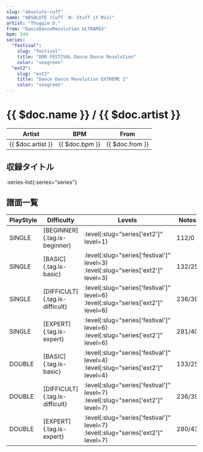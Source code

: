 ```yaml
---
slug: "absolute-cuff"
name: "ABSOLUTE (Cuff -N- Stuff it Mix)"
artist: "Thuggie D."
from: "DanceDanceRevolution ULTRAMIX"
bpm: 144
series:
  "festival":
    slug: "festival"
    title: "DDR FESTIVAL Dance Dance Revolution"
    color: "seagreen"
  "ext2":
    slug: "ext2"
    title: "Dance Dance Revolution EXTREME 2"
    color: "seagreen"
---
```


# {{ $doc.name }} / {{ $doc.artist }}

|Artist|BPM|From|
|------|---|----|
|{{ $doc.artist }}|{{ $doc.bpm }}|{{ $doc.from }}|

## 収録タイトル

:series-list{:series="series"}

## 譜面一覧

|PlayStyle|Difficulty|Levels|Notes|Movie|
|---------|----------|------|-----|-----|
|SINGLE|[BEGINNER]{.tag.is-beginner}|:level{:slug="series['ext2']" level=1}|112/0||
|SINGLE|[BASIC]{.tag.is-basic}|:level{:slug="series['festival']" level=3} :level{:slug="series['ext2']" level=3}|132/25||
|SINGLE|[DIFFICULT]{.tag.is-difficult}|:level{:slug="series['festival']" level=6} :level{:slug="series['ext2']" level=6}|236/39||
|SINGLE|[EXPERT]{.tag.is-expert}|:level{:slug="series['festival']" level=6} :level{:slug="series['ext2']" level=6}|281/40||
|DOUBLE|[BASIC]{.tag.is-basic}|:level{:slug="series['festival']" level=4} :level{:slug="series['ext2']" level=4}|133/25||
|DOUBLE|[DIFFICULT]{.tag.is-difficult}|:level{:slug="series['festival']" level=7} :level{:slug="series['ext2']" level=7}|236/39||
|DOUBLE|[EXPERT]{.tag.is-expert}|:level{:slug="series['festival']" level=7} :level{:slug="series['ext2']" level=7}|280/43||
